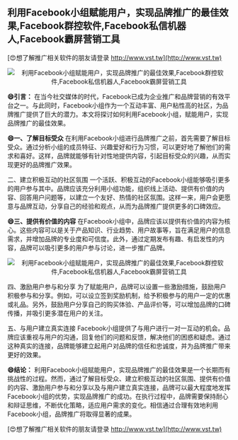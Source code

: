 ## **利用Facebook小组赋能用户，实现品牌推广的最佳效果,Facebook群控软件,Facebook私信机器人,Facebook霸屏营销工具**

[😍想了解推广相关软件的朋友请登录 http://www.vst.tw](http://www.vst.tw)

 <center><img src="https://vst.tw/MP4/tuiguang/png/8.png" alt="利用Facebook小组赋能用户，实现品牌推广的最佳效果,Facebook群控软件,Facebook私信机器人,Facebook霸屏营销工具"></center>

**😄引言：**
在当今社交媒体的时代，Facebook已成为企业推广和品牌营销的有效平台之一。与此同时，Facebook小组作为一个互动丰富、用户粘性高的社区，为品牌推广提供了巨大的潜力。本文将探讨如何利用Facebook小组，赋能用户，实现品牌推广的最佳效果。

**😄一、了解目标受众**
在利用Facebook小组进行品牌推广之前，首先需要了解目标受众。通过分析小组的成员特征、兴趣爱好和行为习惯，可以更好地了解他们的需求和喜好。这样，品牌就能够有针对性地提供内容，引起目标受众的兴趣，从而实现更好的品牌推广效果。

二、建立积极互动的社区氛围
一个活跃、积极互动的Facebook小组能够吸引更多的用户参与其中。品牌应该充分利用小组功能，组织线上活动、提供有价值的内容、回答用户问题等，以建立一个友好、热情的社区氛围。这样一来，用户会更愿意与品牌互动，分享自己的经验和观点，从而为品牌推广提供更多的口碑效应。

**😄三、提供有价值的内容**
在Facebook小组中，品牌应该以提供有价值的内容为核心。这些内容可以是关于产品知识、行业趋势、用户故事等，旨在满足用户的信息需求，并增加品牌的专业度和可信度。此外，通过定期发布有趣、有启发性的内容，品牌可以吸引更多的用户参与讨论，进一步推广品牌。

 <center><img src="https://vst.tw/MP4/tuiguang/png/2.png" alt="利用Facebook小组赋能用户，实现品牌推广的最佳效果,Facebook群控软件,Facebook私信机器人,Facebook霸屏营销工具"></center>

四、激励用户参与和分享
为了赋能用户，品牌可以设置一些激励措施，鼓励用户积极参与和分享。例如，可以设立签到奖励机制，给予积极参与的用户一定的优惠或礼品。另外，鼓励用户分享自己的购买体验、产品评价等，可以增加品牌的口碑传播，并吸引更多潜在用户的关注。

五、与用户建立真实连接
Facebook小组提供了与用户进行一对一互动的机会。品牌应该重视与用户的沟通，回复他们的问题和反馈，解决他们的困惑和疑虑。通过这种真实的连接，品牌能够建立起用户对品牌的信任和忠诚度，并为品牌推广带来更好的效果。

**😄结论：**
利用Facebook小组赋能用户，实现品牌推广的最佳效果是一个长期而有挑战性的过程。然而，通过了解目标受众、建立积极互动的社区氛围、提供有价值的内容、激励用户参与和分享以及与用户建立真实连接，品牌可以最大程度地发挥Facebook小组的优势，实现品牌推广的成功。在执行过程中，品牌需要保持耐心和辩证思维，不断优化策略，适应用户需求的变化。相信通过合理有效地利用Facebook小组，品牌推广将取得显著的成果。

[😍想了解推广相关软件的朋友请登录 http://www.vst.tw](http://www.vst.tw)



